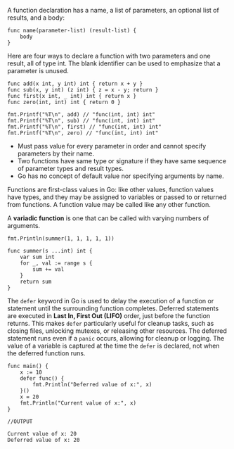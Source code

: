 A function declaration has a name, a list of parameters, an optional list of results, and a body:
```
func name(parameter-list) (result-list) {
	body
}
```

Here are four ways to declare a function with two parameters and one result, all of type int.
The blank identifier can be used to emphasize that a parameter is unused.

```
func add(x int, y int) int { return x + y }
func sub(x, y int) (z int) { z = x - y; return }
func first(x int, _ int) int { return x }
func zero(int, int) int { return 0 }

fmt.Printf("%T\n", add) // "func(int, int) int"
fmt.Printf("%T\n", sub) // "func(int, int) int"
fmt.Printf("%T\n", first) // "func(int, int) int"
fmt.Printf("%T\n", zero) // "func(int, int) int"
```

- Must pass value for every parameter in order and cannot specify parameters by their name.
- Two functions have same type or signature if they have same sequence of parameter types  and result types.
- Go has no concept of default value nor specifying arguments by name.

Functions are first-class values in Go: like other values, function values have types, and they
may be assigned to variables or passed to or returned from functions. A function value may
be called like any other function.



A **variadic function** is one that can be called with varying numbers of arguments.

```
fmt.Println(summer(1, 1, 1, 1, 1))

func summer(s ...int) int {
	var sum int
	for _, val := range s {
		sum += val
	}
	return sum
}
```

The `defer` keyword in Go is used to delay the execution of a function or statement until the surrounding function completes. Deferred statements are executed in **Last In, First Out (LIFO)** order, just before the function returns. This makes `defer` particularly useful for cleanup tasks, such as closing files, unlocking mutexes, or releasing other resources. The deferred statement runs even if a `panic` occurs, allowing for cleanup or logging. The value of a variable is captured at the time the `defer` is declared, not when the deferred function runs.


```
func main() { 
	x := 10 
	defer func() {
		fmt.Println("Deferred value of x:", x) 
	}() 
	x = 20 
	fmt.Println("Current value of x:", x) 
}

//OUTPUT

Current value of x: 20
Deferred value of x: 20
```